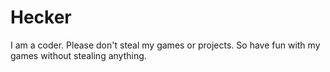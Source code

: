 # Hecker
I am a coder.
Please don't steal my games or projects.
So have fun with my games without stealing anything.
